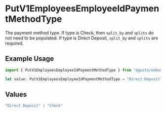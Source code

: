 # PutV1EmployeesEmployeeIdPaymentMethodType

The payment method type. If type is Check, then `split_by` and `splits` do not need to be populated. If type is Direct Deposit, `split_by` and `splits` are required.

## Example Usage

```typescript
import { PutV1EmployeesEmployeeIdPaymentMethodType } from "@gusto/embedded-api/models/operations/putv1employeesemployeeidpaymentmethod.js";

let value: PutV1EmployeesEmployeeIdPaymentMethodType = "Direct Deposit";
```

## Values

```typescript
"Direct Deposit" | "Check"
```